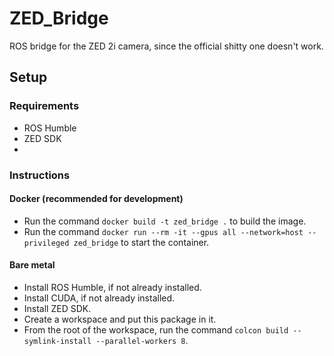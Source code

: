 # ZED_Bridge
ROS bridge for the ZED 2i camera, since the official shitty one doesn't work.

## Setup

### Requirements
- ROS Humble
- ZED SDK
- 

### Instructions

#### Docker (recommended for development)
- Run the command `docker build -t zed_bridge .` to build the image.
- Run the command `docker run --rm -it --gpus all --network=host --privileged zed_bridge` to start the container.

#### Bare metal
- Install ROS Humble, if not already installed.
- Install CUDA, if not already installed.
- Install ZED SDK.
- Create a workspace and put this package in it.
- From the root of the workspace, run the command `colcon build --symlink-install --parallel-workers 8`.
